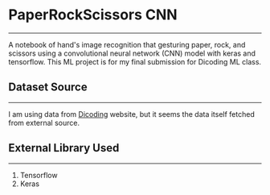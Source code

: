 # PaperRockScissors CNN

-------

A notebook of hand's image recognition that gesturing paper, rock, and scissors using a convolutional neural network (CNN) model with keras and tensorflow. This ML project is for my final submission for Dicoding ML class.

## Dataset Source

-------
I am using data from [Dicoding](https://dicodingacademy.blob.core.windows.net/picodiploma/ml_pemula_academy/rockpaperscissors.zip) website, but it seems the data itself fetched from external source.

## External Library Used

-------

1. Tensorflow
2. Keras
